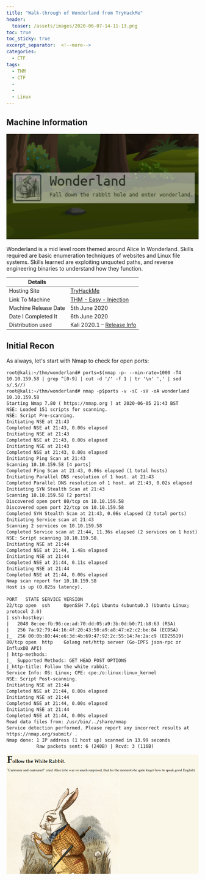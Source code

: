 ```yaml
---
title: "Walk-through of Wonderland from TryHackMe"
header:
  teaser: /assets/images/2020-06-07-14-11-13.png
toc: true
toc_sticky: true
excerpt_separator:  <!--more-->
categories:
  - CTF
tags:
  - THM
  - CTF
  - 
  - 
  - Linux
---
```


## Machine Information

![wonderland](/assets/images/2020-06-07-14-11-13.png)

Wonderland is a mid level room themed around Alice In Wonderland. Skills required are basic enumeration techniques of websites and Linux file systems. Skills learned are exploiting unquoted paths, and reverse engineering binaries to understand how they function.
<!--more-->

| Details |  |
| --- | --- |
| Hosting Site | [TryHackMe](https://tryhackme.com/) |
| Link To Machine | [THM - Easy - Injection](https://tryhackme.com/room/wonderland) |
| Machine Release Date | 5th June 2020 |
| Date I Completed It | 6th June 2020 |
| Distribution used | Kali 2020.1 – [Release Info](https://www.kali.org/releases/kali-linux-2020-1-release/) |

## Initial Recon

As always, let's start with Nmap to check for open ports:

```text
root@kali:~/thm/wonderland# ports=$(nmap -p- --min-rate=1000 -T4 10.10.159.58 | grep ^[0-9] | cut -d '/' -f 1 | tr '\n' ',' | sed s/,$//)
root@kali:~/thm/wonderland# nmap -p$ports -v -sC -sV -oA wonderland 10.10.159.58
Starting Nmap 7.80 ( https://nmap.org ) at 2020-06-05 21:43 BST
NSE: Loaded 151 scripts for scanning.
NSE: Script Pre-scanning.
Initiating NSE at 21:43
Completed NSE at 21:43, 0.00s elapsed
Initiating NSE at 21:43
Completed NSE at 21:43, 0.00s elapsed
Initiating NSE at 21:43
Completed NSE at 21:43, 0.00s elapsed
Initiating Ping Scan at 21:43
Scanning 10.10.159.58 [4 ports]
Completed Ping Scan at 21:43, 0.06s elapsed (1 total hosts)
Initiating Parallel DNS resolution of 1 host. at 21:43
Completed Parallel DNS resolution of 1 host. at 21:43, 0.02s elapsed
Initiating SYN Stealth Scan at 21:43
Scanning 10.10.159.58 [2 ports]
Discovered open port 80/tcp on 10.10.159.58
Discovered open port 22/tcp on 10.10.159.58
Completed SYN Stealth Scan at 21:43, 0.06s elapsed (2 total ports)
Initiating Service scan at 21:43
Scanning 2 services on 10.10.159.58
Completed Service scan at 21:44, 11.36s elapsed (2 services on 1 host)
NSE: Script scanning 10.10.159.58.
Initiating NSE at 21:44
Completed NSE at 21:44, 1.48s elapsed
Initiating NSE at 21:44
Completed NSE at 21:44, 0.11s elapsed
Initiating NSE at 21:44
Completed NSE at 21:44, 0.00s elapsed
Nmap scan report for 10.10.159.58
Host is up (0.025s latency).

PORT   STATE SERVICE VERSION
22/tcp open  ssh     OpenSSH 7.6p1 Ubuntu 4ubuntu0.3 (Ubuntu Linux; protocol 2.0)
| ssh-hostkey:
|   2048 8e:ee:fb:96:ce:ad:70:dd:05:a9:3b:0d:b0:71:b8:63 (RSA)
|   256 7a:92:79:44:16:4f:20:43:50:a9:a8:47:e2:c2:be:84 (ECDSA)
|_  256 00:0b:80:44:e6:3d:4b:69:47:92:2c:55:14:7e:2a:c9 (ED25519)
80/tcp open  http    Golang net/http server (Go-IPFS json-rpc or InfluxDB API)
| http-methods:
|_  Supported Methods: GET HEAD POST OPTIONS
|_http-title: Follow the white rabbit.
Service Info: OS: Linux; CPE: cpe:/o:linux:linux_kernel
NSE: Script Post-scanning.
Initiating NSE at 21:44
Completed NSE at 21:44, 0.00s elapsed
Initiating NSE at 21:44
Completed NSE at 21:44, 0.00s elapsed
Initiating NSE at 21:44
Completed NSE at 21:44, 0.00s elapsed
Read data files from: /usr/bin/../share/nmap
Service detection performed. Please report any incorrect results at https://nmap.org/submit/ .
Nmap done: 1 IP address (1 host up) scanned in 13.99 seconds
           Raw packets sent: 6 (240B) | Rcvd: 3 (116B)
```

![follow_the_rabbit](/assets/images/2020-06-07-14-14-59.png)

